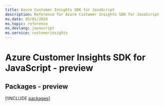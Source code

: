 ```yaml
---
title: Azure Customer Insights SDK for JavaScript
description: Reference for Azure Customer Insights SDK for JavaScript
ms.date: 05/01/2024
ms.topic: reference
ms.devlang: javascript
ms.service: customerinsights
---
```

# Azure Customer Insights SDK for JavaScript - preview
## Packages - preview
[!INCLUDE [packages](customer-insights-index.md)]